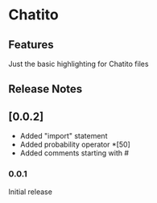 # Chatito

## Features

Just the basic highlighting for Chatito files

## Release Notes

## [0.0.2]

- Added "import" statement
- Added probability operator *[50]
- Added comments starting with #

### 0.0.1

Initial release
